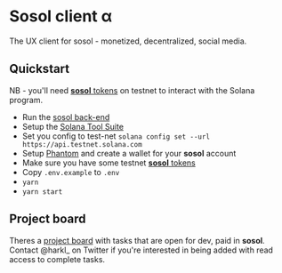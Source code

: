 # Sosol client α

The UX client for sosol - monetized, decentralized, social media.

## Quickstart

NB - you'll need [**sosol** tokens](https://explorer.solana.com/address/soso1vCmdxwEZqU47M4NZ4MxZH19ppgqF1auG7dP3wz?cluster=testnet) on testnet to interact with the Solana program.

- Run the [sosol back-end](https://github.com/sosol-gmi/sosol-graphql-api)
- Setup the [Solana Tool Suite](https://docs.solana.com/cli/install-solana-cli-tools)
- Set you config to test-net `solana config set --url https://api.testnet.solana.com`
- Setup [Phantom](https://phantom.app) and create a wallet for your **sosol** account
- Make sure you have some testnet [**sosol** tokens](https://explorer.solana.com/address/soso1vCmdxwEZqU47M4NZ4MxZH19ppgqF1auG7dP3wz?cluster=testnet)
- Copy `.env.example` to `.env`
- `yarn`
- `yarn start`

## Project board

Theres a [project board](https://github.com/orgs/sosol-gmi/projects/1) with tasks that are open for dev, paid in **sosol**. Contact @harkl_ on Twitter if you're interested in being added with read access to complete tasks.
